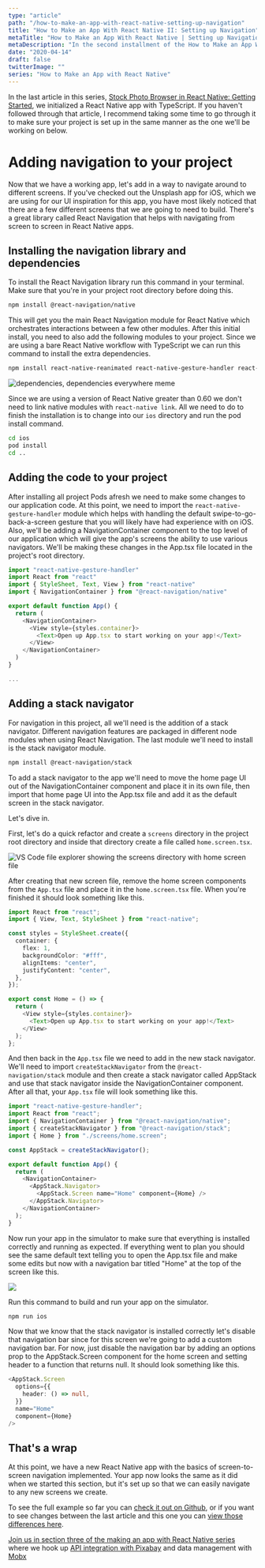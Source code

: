 ```yaml
---
type: "article"
path: "/how-to-make-an-app-with-react-native-setting-up-navigation"
title: "How to Make an App With React Native II: Setting up Navigation"
metaTitle: "How to Make an App With React Native | Setting up Navigation"
metaDescription: "In the second installment of the How to Make an App With React Native series, we'll cover adding the react-navigation library to the app to allow users to navigate around the app."
date: "2020-04-14"
draft: false
twitterImage: ""
series: "How to Make an App with React Native"
---
```


In the last article in this series, [Stock Photo Browser in React Native: Getting Started](https://jasonmerino.me/articles/how-to-make-an-app-with-react-native-getting-started), we initialized a React Native app with TypeScript. If you haven't followed through that article, I recommend taking some time to go through it to make sure your project is set up in the same manner as the one we'll be working on below.

# Adding navigation to your project

Now that we have a working app, let's add in a way to navigate around to different screens. If you've checked out the Unsplash app for iOS, which we are using for our UI inspiration for this app, you have most likely noticed that there are a few different screens that we are going to need to build. There's a great library called React Navigation that helps with navigating from screen to screen in React Native apps.

## Installing the navigation library and dependencies

To install the React Navigation library run this command in your terminal. Make sure that you're in your project root directory before doing this.

```bash
npm install @react-navigation/native
```

This will get you the main React Navigation module for React Native which orchestrates interactions between a few other modules. After this initial install, you need to also add the following modules to your project. Since we are using a bare React Native workflow with TypeScript we can run this command to install the extra dependencies.

```bash
npm install react-native-reanimated react-native-gesture-handler react-native-screens react-native-safe-area-context @react-native-community/masked-view
```

![dependencies, dependencies everywhere meme](../images/dependencies-meme.png)

Since we are using a version of React Native greater than 0.60 we don't need to link native modules with `react-native link`. All we need to do to finish the installation is to change into our `ios` directory and run the pod install command.

```bash
cd ios
pod install
cd ..
```

## Adding the code to your project

After installing all project Pods afresh we need to make some changes to our application code. At this point, we need to import the `react-native-gesture-handler` module which helps with handling the default swipe-to-go-back-a-screen gesture that you will likely have had experience with on iOS. Also, we'll be adding a NavigationContainer component to the top level of our application which will give the app's screens the ability to use various navigators. We'll be making these changes in the App.tsx file located in the project's root directory.

```typescript
import "react-native-gesture-handler"
import React from "react"
import { StyleSheet, Text, View } from "react-native"
import { NavigationContainer } from "@react-navigation/native"

export default function App() {
  return (
    <NavigationContainer>
      <View style={styles.container}>
        <Text>Open up App.tsx to start working on your app!</Text>
      </View>
    </NavigationContainer>
  )
}

...
```

## Adding a stack navigator

For navigation in this project, all we'll need is the addition of a stack navigator. Different navigation features are packaged in different node modules when using React Navigation. The last module we'll need to install is the stack navigator module.

```bash
npm install @react-navigation/stack
```

To add a stack navigator to the app we'll need to move the home page UI out of the NavigationContainer component and place it in its own file, then import that home page UI into the App.tsx file and add it as the default screen in the stack navigator.

Let's dive in.

First, let's do a quick refactor and create a `screens` directory in the project root directory and inside that directory create a file called `home.screen.tsx`.

![VS Code file explorer showing the screens directory with home screen file](../images/react-navigation-screen-file-system.png)

After creating that new screen file, remove the home screen components from the `App.tsx` file and place it in the `home.screen.tsx` file. When you're finished it should look something like this.

```typescript
import React from "react";
import { View, Text, StyleSheet } from "react-native";

const styles = StyleSheet.create({
  container: {
    flex: 1,
    backgroundColor: "#fff",
    alignItems: "center",
    justifyContent: "center",
  },
});

export const Home = () => {
  return (
    <View style={styles.container}>
      <Text>Open up App.tsx to start working on your app!</Text>
    </View>
  );
};
```

And then back in the `App.tsx` file we need to add in the new stack navigator. We'll need to import `createStackNavigator` from the `@react-navigation/stack` module and then create a stack navigator called AppStack and use that stack navigator inside the NavigationContainer component. After all that, your `App.tsx` file will look something like this.

```typescript
import "react-native-gesture-handler";
import React from "react";
import { NavigationContainer } from "@react-navigation/native";
import { createStackNavigator } from "@react-navigation/stack";
import { Home } from "./screens/home.screen";

const AppStack = createStackNavigator();

export default function App() {
  return (
    <NavigationContainer>
      <AppStack.Navigator>
        <AppStack.Screen name="Home" component={Home} />
      </AppStack.Navigator>
    </NavigationContainer>
  );
}
```

Now run your app in the simulator to make sure that everything is installed correctly and running as expected. If everything went to plan you should see the same default text telling you to open the App.tsx file and make some edits but now with a navigation bar titled "Home" at the top of the screen like this.

![](../images/stock-photo-browser-home-screen-with-navigation-bar.png)

Run this command to build and run your app on the simulator.

```bash
npm run ios
```

Now that we know that the stack navigator is installed correctly let's disable that navigation bar since for this screen we're going to add a custom navigation bar. For now, just disable the navigation bar by adding an options prop to the AppStack.Screen component for the home screen and setting header to a function that returns null. It should look something like this.

```typescript
<AppStack.Screen
  options={{
    header: () => null,
  }}
  name="Home"
  component={Home}
/>
```

## That's a wrap

At this point, we have a new React Native app with the basics of screen-to-screen navigation implemented. Your app now looks the same as it did when we started this section, but it's set up so that we can easily navigate to any new screens we create.

To see the full example so far you can [check it out on Github](https://github.com/jasonmerino/StockPhotoBrowser/tree/02-navigation), or if you want to see changes between the last article and this one you can [view those differences here](https://github.com/jasonmerino/StockPhotoBrowser/compare/01-getting-started...02-navigation).

[Join us in section three of the making an app with React Native series](https://jasonmerino.me/articles/how-to-make-an-app-with-react-native-api-integration-and-mobx) where we hook up [API integration with Pixabay](https://pixabay.com/api/docs/) and data management with [Mobx](https://mobx.js.org/)
